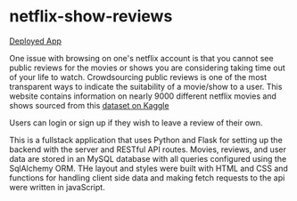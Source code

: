 # netflix-show-reviews

[Deployed App](https://netflix-public-review-board.herokuapp.com/)

One issue with browsing on one's netflix account is that you cannot see public reviews for the movies or shows you are considering taking time out of your life to watch. Crowdsourcing public reviews is one of the most transparent ways to indicate the suitability of a movie/show to a user. This website contains information on nearly 9000 different netflix movies and shows sourced from this [dataset on Kaggle](https://www.kaggle.com/datasets/infamouscoder/dataset-netflix-shows)

Users can login or sign up if they wish to leave a review of their own.

This is a fullstack application that uses Python and Flask for setting up the backend with the server and RESTful API routes. Movies, reviews, and user data are stored in an MySQL database with all queries configured using the SqlAlchemy ORM. THe layout and styles were built with HTML and CSS and functions for handling client side data and making fetch requests to the api were written in javaScript.
